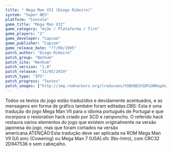 ```yaml
---
title: " Mega Man VII (Diogo Ribeiro)"
system: "Super NES"
platform: "Console"
game_title: "Mega Man VII"
game_category: "Ação / Plataforma / Tiro"
game_players: "1"
game_developer: "Capcom"
game_publisher: "Capcom"
game_release_date: "??/09/1995"
patch_author: "Diogo Ribeiro"
patch_group: "Nenhum"
patch_site: "Nenhum"
patch_version: "1.0"
patch_release: "31/05/2019"
patch_type: "IPS"
patch_progress: "Textos"
patch_images: ["http://img.romhackers.org/traducoes/%5BSNES%5D%20Mega%20Man%20VII%20-%20Diogo%20Ribeiro%20-%201.png","http://img.romhackers.org/traducoes/%5BSNES%5D%20Mega%20Man%20VII%20-%20Diogo%20Ribeiro%20-%202.png","http://img.romhackers.org/traducoes/%5BSNES%5D%20Mega%20Man%20VII%20-%20Diogo%20Ribeiro%20-%203.png"]
---
```

Todos os textos do jogo estão traduzidos e devidamente acentuados, e as mensagens em forma de gráfico também foram editadas.OBS: Esta é uma tradução do jogo Mega Man VII para o idioma português de Portugal e que incorpora o restoration hack criado por SCD e rainponcho. O referido hack restaura varios elementos do jogo que existem originalmente na versão japonesa do jogo, mas que foram cortados na versão americana.ATENÇÃO:Esta tradução deve ser aplicada na ROM Mega Man VII (U).smc (Cowering) ou Mega Man 7 (USA).sfc (No-Intro), com CRC32 2D947536 e sem cabeçalho.